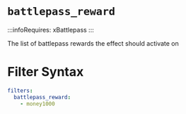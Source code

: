 # `battlepass_reward`
:::infoRequires:
xBattlepass
:::

The list of battlepass rewards the effect should activate on
# Filter Syntax
```yaml
filters:
  battlepass_reward: 
    - money1000
```
